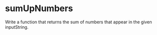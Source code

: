 # sumUpNumbers
Write a function that returns the sum of numbers that appear in the given inputString.
